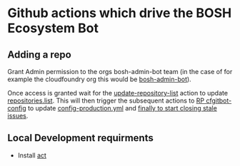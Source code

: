 # Github actions which drive the BOSH Ecosystem Bot

## Adding a repo

Grant Admin permission to the orgs bosh-admin-bot team (in the case of for example the cloudfoundry org this would be [bosh-admin-bot](https://github.com/orgs/cloudfoundry/teams/bosh-admin-bot)).

Once access is granted wait for the [update-repository-list](https://github.com/pivotal-cf/bosh-ecosystem-bot/actions/workflows/update-repository-list.yml) action to update [repositories.list](https://github.com/pivotal-cf/bosh-ecosystem-bot/blob/main/repositories.list). This will then trigger the subsequent actions to [RP cfgitbot-config](https://github.com/pivotal-cf/bosh-ecosystem-bot/actions/workflows/update-cfgitbot-config.yml) to update [config-production.yml](https://github.com/pivotal-cf/cfgitbot-config/blob/master/config-production.yml) and [finally to start closing stale issues](https://github.com/pivotal-cf/bosh-ecosystem-bot/actions/workflows/stale.yml).


## Local Development requirments

- Install [act](https://github.com/nektos/act)
